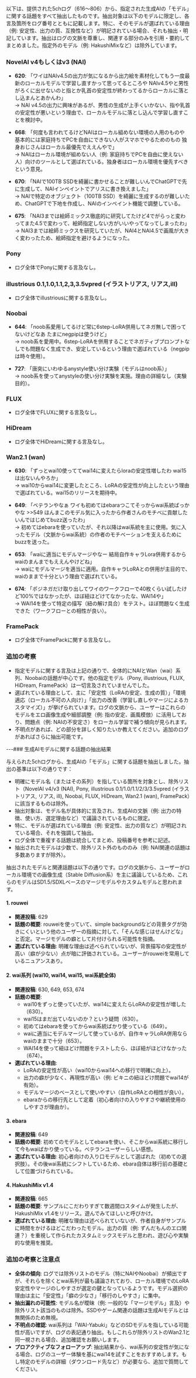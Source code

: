以下は、提供された5chログ（616〜806）から、指定された生成AIの「モデル」に関する話題をすべて抽出したものです。抽出対象は以下のモデルに限定し、各言及箇所をログ番号とともに記載します。特に、そのモデルが選ばれている理由（例: 安定性、出力の質、互換性など）が明記されている場合、それも抽出・明記しています。抽出はログの文脈を尊重し、関連する部分のみを引用・要約してまとめました。指定外のモデル（例: HakushiMixなど）は除外しています。

### NovelAI v4もしくはv3 (NAI)
- **620**: 「ワイはNAIv4.5の出力が気になるから出力絵を素材化してもう一度最新のローカルモデルで学習し直すかって思ってるところや  NAIv4.5やと男性がろくに出せないのと指とか乳首の安定性が終わってるからローカルに落とし込まんとあかんわ」  
  → NAI v4.5の出力に興味があるが、男性の生成が上手くいかない、指や乳首の安定性が悪いという理由で、ローカルモデルに落とし込んで学習し直すことを検討中。
  
- **668**: 「何度も言われてるけどNAIはローカル組めない環境の人用のものや  基本的には家庭持ちでPCを自由にできない人がスマホでやるためのもの  独身おじさんはローカル最優先でええんやで」  
  → NAIはローカル環境が組めない人（例: 家庭持ちでPCを自由に使えない人）向けのツールとして選ばれている。独身者はローカル環境を優先すべきという意見。

- **670**: 「NAIで100TB SSDを綺麗に書かせることが難しいんでChatGPTで先に生成して、NAIインペイントでアリスに書き換えました」  
  → NAIで特定のオブジェクト（100TB SSD）を綺麗に生成するのが難しいため、ChatGPTで下地を作成し、NAIのインペイント機能で調整している。

- **675**: 「NAI3までは絵師ミックス徹底的に研究してたけど4でがらっと変わってまた4.5で変わって、絵師指定しない方がいいやってなってしまったわ」  
  → NAI3までは絵師ミックスを研究していたが、NAI4とNAI4.5で画風が大きく変わったため、絵師指定を避けるようになった。

### Pony
- ログ全体でPonyに関する言及なし。

### illustrious 0.1,1.0,1.1,2,3,3.5vpred (イラストリアス, リアス,ill)
- ログ全体でillustriousに関する言及なし。

### Noobai
- **644**: 「noob系愛用してるけど常に6step-LoRA併用してネガ無しで困ってないけどなあ  たまにnegpipは使うけど」  
  → noob系を愛用中。6step-LoRAを併用することでネガティブプロンプトなしでも問題なく生成でき、安定しているという理由で選ばれている（negpipは時々使用）。

- **727**: 「唐突にいわゆるanystyle使い分け実験（モデルはnoob系）」  
  → noob系を使ってanystyleの使い分け実験を実施。理由の詳細なし（実験目的）。

### FLUX
- ログ全体でFLUXに関する言及なし。

### HiDream
- ログ全体でHiDreamに関する言及なし。

### Wan2.1 (wan)
- **630**: 「ずっとwai10使っててwai14に変えたらloraの安定性増したわ  wai15は出ないんやろか」  
  → wai10からwai14に変更したところ、LoRAの安定性が向上したという理由で選ばれている。wai15のリリースを期待中。

- **649**: 「ベテランやなぁ  ワイも初めてはebaraつこてそっからwai系統ばっかやな    >>549  ほんまこのモデル気に入ったから作者さんのモチベに貢献したいんではじめてbuzz送ったわ」  
  → 初めてはebaraを使っていたが、それ以降はwai系統を主に使用。気に入ったモデル（文脈からwai系統）の作者のモチベーションを支えるためにbuzzを送った。

- **653**: 「waiに適当にモデルマージやなー  結局自作キャラLora併用するからwaiのまんまでもええんやけどね」  
  → waiにモデルマージを適当に適用。自作キャラLoRAとの併用が主目的で、waiのままで十分という理由で選ばれている。

- **674**: 「ポジネガだけ取り出してワイのワークフローで40枚くらい試したけど100%ではなかったが、ほぼ紐ほどけてなかったな、WAI14や」  
  → WAI14を使って特定の描写（紐の解け具合）をテスト。ほぼ問題なく生成できた（ワークフローとの相性が良い）。

### FramePack
- ログ全体でFramePackに関する言及なし。

### 追加の考察
- 指定モデルに関する言及は上記の通りで、全体的にNAIとWan（wai）系列、Noobaiの話題が中心です。他の指定モデル（Pony, illustrious, FLUX, HiDream, FramePack）は一切言及されていませんでした。
- 選ばれている理由として、主に「安定性（LoRAの安定、生成の質）」「環境適応（ローカル不可の人向け）」「出力の改善（学習し直しやマージによるカスタマイズ）」が挙げられています。ログの文脈から、ユーザーはこれらのモデルをエロ画像生成や細部調整（例: 指の安定、画風模倣）に活用しており、問題点（例: NAIの不安定さ）をローカル学習で補う傾向が見られます。
- 不明点があれば、どの部分を詳しく知りたいか教えてください。追加のログがあればさらに抽出可能です。

---### 生成AIモデルに関する話題の抽出結果

与えられた5chログから、生成AIの「モデル」に関する話題を抽出しました。抽出の基準は以下の通りです：
- 明確にモデル名（またはその系列）を指している箇所を対象とし、除外リスト（NovelAI v4/v3 (NAI), Pony, illustrious 0.1/1.0/1.1/2/3/3.5vpred (イラストリアス, リアス, ill), Noobai, FLUX, HiDream, Wan2.1 (wan), FramePack）に該当するものは除外。
- 抽出対象は、モデル名が具体的に言及され、生成AIの文脈（例: 出力の特徴、使い方、選定理由など）で議論されているものに限定。
- 特に、モデルが選ばれている理由（例: 安定性、出力の質など）が明記されている場合、それを強調して抽出。
- ログ全体で重複する話題は統合してまとめ、投稿番号を参考に記述。
- 抽出されたモデルは少数で、除外リスト外のもののみ（例: NAI関連の話題は多数ありますが除外）。

抽出されたモデルと関連話題は以下の通りです。ログの文脈から、ユーザーがローカル環境での画像生成（Stable Diffusion系）を主に議論しているため、これらのモデルはSD1.5/SDXLベースのマージモデルやカスタムモデルと思われます。

#### 1. rouwei
- **関連投稿**: 629
- **話題の概要**: rouweiを使っていて、simple backgroundなどの背景タグが効きにくいという他のユーザーの指摘に対して、「そんな感じはせんけどな」と否定。マージモデルの癖として片付けられる可能性を指摘。
- **選ばれている理由**: 明確な理由は述べられていないが、背景描写の安定性が高い（癖が少ない）点が暗に評価されている。ユーザーがrouweiを常用しているニュアンスあり。

#### 2. wai系列 (wai10, wai14, wai15, wai系統全体)
- **関連投稿**: 630, 649, 653, 674
- **話題の概要**:
  - wai10をずっと使っていたが、wai14に変えたらLoRAの安定性が増した（630）。
  - wai15はまだ出ていないのか？という疑問（630）。
  - 初めてはebaraを使ってからwai系統ばかり使っている（649）。
  - waiに適当にモデルマージして使っているが、自作キャラLoRA併用ならwaiのままで十分（653）。
  - WAI14を使って紐ほどけ問題をテストしたら、ほぼ紐がほどけなかった（674）。
- **選ばれている理由**:
  - LoRAの安定性が高い（wai10からwai14への移行で明確に向上）。
  - 出力の癖が少なく、再現性が高い（例: ビキニの紐ほどけ問題でwai14が有効）。
  - モデルマージのベースとして使いやすい（自作LoRAとの相性が良い）。
  - ebaraからの移行先として定着（初心者向けの入りやすさや継続使用のしやすさが理由か）。

#### 3. ebara
- **関連投稿**: 649
- **話題の概要**: 初めてのモデルとしてebaraを使い、そこからwai系統に移行して今もwaiばかり使っている。ベテランユーザーらしい感想。
- **選ばれている理由**: 初心者向けの入り口モデルとして選ばれた（初めての選択肢）。その後wai系統にシフトしているため、ebara自体は移行前の基礎として位置づけられている。

#### 4. HakushiMix v1.4
- **関連投稿**: 665
- **話題の概要**: サンプルにこだわりすぎて数週間ロスタイムが発生したが、HakushiMix v1.4をリリース。遊んでみてほしいと呼びかけ。
- **選ばれている理由**: 明確な理由は述べられていないが、作者自身がサンプルに時間をかけるほどこだわったモデル。出力の質（例: ずんだもんのエロ関連？）を重視して作られたカスタムミックスモデルと思われ、遊び心や実験的な使用を推奨。

### 追加の考察と注意点
- **全体の傾向**: ログでは除外リストのモデル（特にNAIやNoobai）が頻出ですが、それらを除くとwai系列が最も議論されており、ローカル環境でのLoRA安定性やマージのしやすさが選定の鍵となっているようです。モデル選択の理由は主に「安定性」「癖の少なさ」「移行のしやすさ」に集中。
- **抽出漏れの可能性**: モデル名が曖昧（例: 一般的な「マージモデル」言及）や除外リスト該当のものは除外。SSDやゲーム関連の話題は生成AIモデルとは無関係のため無視。
- **不明点の確認**: wai系列は「WAI-Yabuki」などのSDモデルを指している可能性が高いですが、ログの表記通り抽出。もしこれらが除外リストのWan2.1と同一視される場合、追加確認をお願いします。
- **プロアクティブなフォローアップ**: 抽出結果から、wai系列の安定性が気になる場合、ログのユーザー体験を基にwai14を試すことをおすすめします。もし特定のモデルの詳細（ダウンロード先など）が必要なら、追加で質問してください。